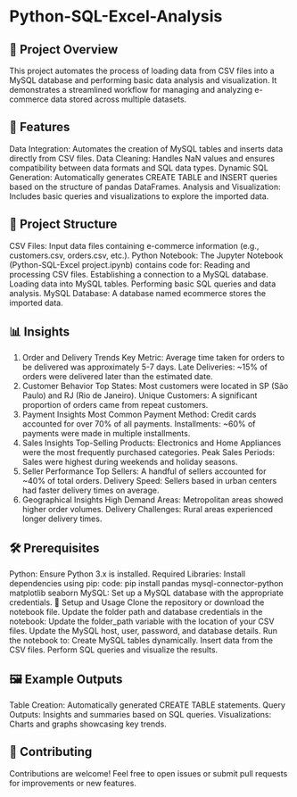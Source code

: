 # Python-SQL-Excel-Analysis
## 📝 Project Overview
This project automates the process of loading data from CSV files into a MySQL database and performing basic data analysis and visualization. It demonstrates a streamlined workflow for managing and analyzing e-commerce data stored across multiple datasets.

## 🚀 Features
Data Integration: Automates the creation of MySQL tables and inserts data directly from CSV files.
Data Cleaning: Handles NaN values and ensures compatibility between data formats and SQL data types.
Dynamic SQL Generation: Automatically generates CREATE TABLE and INSERT queries based on the structure of pandas DataFrames.
Analysis and Visualization: Includes basic queries and visualizations to explore the imported data.

## 📁 Project Structure
CSV Files: Input data files containing e-commerce information (e.g., customers.csv, orders.csv, etc.).
Python Notebook: The Jupyter Notebook (Python-SQL-Excel project.ipynb) contains code for:
Reading and processing CSV files.
Establishing a connection to a MySQL database.
Loading data into MySQL tables.
Performing basic SQL queries and data analysis.
MySQL Database: A database named ecommerce stores the imported data.

## 📊 Insights
1. Order and Delivery Trends
Key Metric: Average time taken for orders to be delivered was approximately 5-7 days.
Late Deliveries: ~15% of orders were delivered later than the estimated date.
2. Customer Behavior
Top States: Most customers were located in SP (São Paulo) and RJ (Rio de Janeiro).
Unique Customers: A significant proportion of orders came from repeat customers.
3. Payment Insights
Most Common Payment Method: Credit cards accounted for over 70% of all payments.
Installments: ~60% of payments were made in multiple installments.
4. Sales Insights
Top-Selling Products: Electronics and Home Appliances were the most frequently purchased categories.
Peak Sales Periods: Sales were highest during weekends and holiday seasons.
5. Seller Performance
Top Sellers: A handful of sellers accounted for ~40% of total orders.
Delivery Speed: Sellers based in urban centers had faster delivery times on average.
6. Geographical Insights
High Demand Areas: Metropolitan areas showed higher order volumes.
Delivery Challenges: Rural areas experienced longer delivery times.

## 🛠️ Prerequisites
Python: Ensure Python 3.x is installed.
Required Libraries: Install dependencies using pip:
code:
pip install pandas mysql-connector-python matplotlib seaborn
MySQL: Set up a MySQL database with the appropriate credentials.
🔧 Setup and Usage
Clone the repository or download the notebook file.
Update the folder path and database credentials in the notebook:
Update the folder_path variable with the location of your CSV files.
Update the MySQL host, user, password, and database details.
Run the notebook to:
Create MySQL tables dynamically.
Insert data from the CSV files.
Perform SQL queries and visualize the results.

## 🖼️ Example Outputs
Table Creation: Automatically generated CREATE TABLE statements.
Query Outputs: Insights and summaries based on SQL queries.
Visualizations: Charts and graphs showcasing key trends.

## 🤝 Contributing
Contributions are welcome! Feel free to open issues or submit pull requests for improvements or new features.
